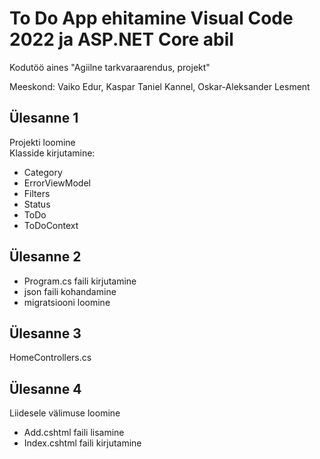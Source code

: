 # To Do App ehitamine Visual Code 2022 ja ASP.NET Core abil

Kodutöö aines "Agiilne tarkvaraarendus, projekt"

Meeskond: Vaiko Edur, Kaspar Taniel Kannel, Oskar-Aleksander Lesment

## Ülesanne 1

Projekti loomine<br>
Klasside kirjutamine:
- Category
- ErrorViewModel
- Filters
- Status
- ToDo
- ToDoContext

## Ülesanne 2

- Program.cs faili kirjutamine
- json faili kohandamine
- migratsiooni loomine

## Ülesanne 3

HomeControllers.cs

## Ülesanne 4

Liidesele välimuse loomine<br>
- Add.cshtml faili lisamine
- Index.cshtml faili kirjutamine
